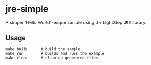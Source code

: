 # jre-simple

A simple "Hello World"-esque sample using the LightStep JRE library.

## Usage

```
make build      # build the sample
make run        # builds and runs the example
make clean      # clean up generated files
```
